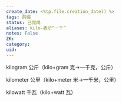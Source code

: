 ```yaml
---
create_date: <%tp.file.creation_date() %>
tags: 前缀
status: 已完成 
aliases: kilo-表示“一千”
notes: False
ZK: 
category: 
uid: 
---
```


kilogram 公斤（kilo+gram 克→一千克，公斤）

kilometer 公里（kilo+meter 米→一千米，公里）

kilowatt 千瓦（kilo+watt 瓦）